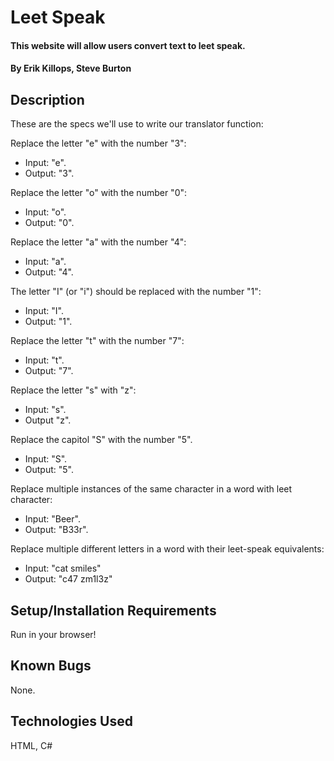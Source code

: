 # Leet Speak

#### This website will allow users convert text to leet speak.

#### By **Erik Killops, Steve Burton**

## Description
These are the specs we'll use to write our translator function:

Replace the letter "e" with the number "3":
* Input: "e".
* Output: "3".

Replace the letter "o" with the number "0":
* Input: "o".
* Output: "0".

Replace the letter "a" with the number "4":
* Input: "a".
* Output: "4".

The letter "I" (or "i") should be replaced with the number "1":
* Input: "I".
* Output: "1".

Replace the letter "t" with the number "7":
* Input: "t".
* Output: "7".

Replace the letter "s" with "z":
* Input: "s".
* Output "z".

Replace the capitol "S" with the number "5".
* Input: "S".
* Output: "5".

Replace multiple instances of the same character in a word with leet character:
* Input: "Beer".
* Output: "B33r".

Replace multiple different letters in a word with their leet-speak equivalents:
* Input: "cat smiles"
* Output: "c47 zm1l3z"


## Setup/Installation Requirements

Run in your browser!

## Known Bugs

None.


## Technologies Used

HTML, C#
